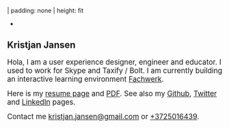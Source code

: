| padding: none
| height: fit

<f-image src="./kristjan_jansen.jpg" />

-

<section style="padding: var(--base6);">

# Kristjan Jansen

<big>Hola, I am a user experience designer, engineer and educator. I used to work for Skype and Taxify&nbsp;/&nbsp;Bolt. I am currently building an interactive learning environment <a href="https://designstem.github.io/fachwerk">Fachwerk</a>.</big>

<big>Here is my <a href="./resume">resume page</a> and <a href="./resume/kristjan_jansen_resume.pdf">PDF</a>. See also my [Github](http://github.com/kristjanjansen), [Twitter](http://twitter.com/kristjanjansen) and [LinkedIn](http://ee.linkedin.com/pub/kristjan-jansen/15/b06/778) pages.</big>

<big>Contact me kristjan.jansen@gmail.com or [+3725016439](tel:+3725016439).</big>

</section>